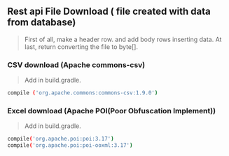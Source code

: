 ## Rest api File Download ( file created with data from database)
> First of all, make a header row. 
and add body rows inserting data. 
At last, return converting the file to byte[].

### CSV download (Apache commons-csv)
> Add in build.gradle. 

```bash
compile ('org.apache.commons:commons-csv:1.9.0')
```

### Excel download (Apache POI(Poor Obfuscation Implement))
> Add in build.gradle. 

```bash
compile('org.apache.poi:poi:3.17')
compile('org.apache.poi:poi-ooxml:3.17')
```
